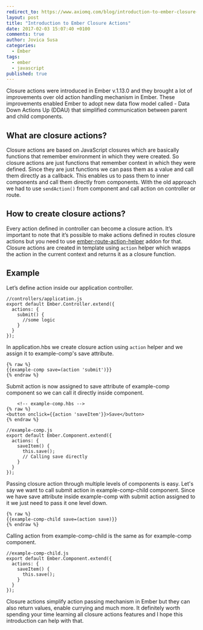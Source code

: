 ```yaml
---
redirect_to: https://www.axiomq.com/blog/introduction-to-ember-closure-actions/
layout: post
title: "Introduction to Ember Closure Actions"
date: 2017-02-03 15:07:40 +0100
comments: true
author: Jovica Susa
categories:
  - Ember
tags:
  - ember
  - javascript
published: true
---
```


Closure actions were introduced in Ember v.1.13.0 and they brought a lot of improvements over old action handling mechanism in Ember. These improvements enabled Ember to adopt new data flow model called - Data Down Actions Up (DDAU) that simplified communication between parent and child components.

## What are closure actions?

Closure actions are based on JavaScript closures which are basically functions that remember environment in which they were created. So closure actions are just functions that remember context in which they were defined. Since they are just functions we can pass them as a value and call them directly as a callback. This enables us to pass them to inner components and call them directly from components.
With the old approach we had to use `sendAction()` from component and call action on controller or route.
## How to create closure actions?

Every action defined in controller can become a closure action. It’s important to note that it’s possible to make actions defined in routes closure actions but you need to use [ember-route-action-helper](https://github.com/DockYard/ember-route-action-helper) addon for that. Closure actions are created in template using `action` helper which wrapps the action in the current context and returns it as a closure function.

## Example

Let’s define action inside our application controller.
```
//controllers/application.js
export default Ember.Controller.extend({
  actions: {
    submit() {
      //some logic
    }
  }
});
```
In application.hbs we create closure action using `action` helper and we assign it to example-comp's save attribute.

```
{% raw %}
{{example-comp save=(action 'submit')}}
{% endraw %}
```

Submit action is now assigned to save attribute of example-comp component so we can call it directly inside component.

```
	<!-- example-comp.hbs -->
{% raw %}
<button onclick={{action 'saveItem'}}>Save</button>
{% endraw %}
```
```
//example-comp.js
export default Ember.Component.extend({
  actions: {
    saveItem() {
      this.save();
      // Calling save directly
    }
  }
});
```

Passing closure action through multiple levels of components is easy.
Let's say we want to call submit action in example-comp-child component. Since we have save attribute inside example-comp with submit action assigned to it we just need to pass it one level down.
```
{% raw %}
{{example-comp-child save=(action save)}}
{% endraw %}
```

Calling action from example-comp-child is the same as for example-comp component.

```
//example-comp-child.js
export default Ember.Component.extend({
  actions: {
    saveItem() {
      this.save();
    }
  }
});
```

Closure actions simplify action passing mechanism in Ember but they can also return values, enable currying and much more. It definitely worth spending your time learning all closure actions features and I hope this introduction can help with that.
